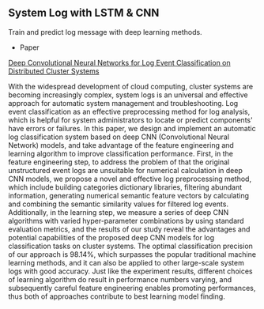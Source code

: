 ## System Log with LSTM & CNN

Train and predict log message with deep learning methods.

* Paper

[Deep Convolutional Neural Networks for Log Event Classification on Distributed Cluster Systems](https://ieeexplore.ieee.org/document/8622611)

With the widespread development of cloud computing, cluster systems are becoming increasingly complex, system logs is an universal and effective approach for automatic system management and troubleshooting. Log event classification as an effective preprocessing method for log analysis, which is helpful for system administrators to locate or predict components' have errors or failures. In this paper, we design and implement an automatic log classification system based on deep CNN (Convolutional Neural Network) models, and take advantage of the feature engineering and learning algorithm to improve classification performance. First, in the feature engineering step, to address the problem of that the original unstructured event logs are unsuitable for numerical calculation in deep CNN models, we propose a novel and effective log preprocessing method, which include building categories dictionary libraries, filtering abundant information, generating numerical semantic feature vectors by calculating and combining the semantic similarity values for filtered log events. Additionally, in the learning step, we measure a series of deep CNN algorithms with varied hyper-parameter combinations by using standard evaluation metrics, and the results of our study reveal the advantages and potential capabilities of the proposed deep CNN models for log classification tasks on cluster systems. The optimal classification precision of our approach is 98.14%, which surpasses the popular traditional machine learning methods, and it can also be applied to other large-scale system logs with good accuracy. Just like the experiment results, different choices of learning algorithm do result in performance numbers varying, and subsequently careful feature engineering enables promoting performances, thus both of approaches contribute to best learning model finding.
